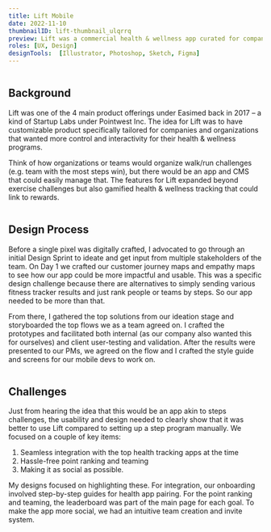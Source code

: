 ```yaml
---
title: Lift Mobile
date: 2022-11-10
thumbnailID: lift-thumbnail_ulqrrq
preview: Lift was a commercial health & wellness app curated for companies to customize their own wellness programs. Life Mobile was the customer-facing app.
roles: [UX, Design]
designTools:  [Illustrator, Photoshop, Sketch, Figma]
---
```


<script>
  import Image from '$lib/common/Image.svelte';
  import { ImageCloudinaryService, key as imgKey } from '$lib/services/image-formatter.service';
  import { setContext, getContext, getAllContexts } from 'svelte';
  const imgParams = {
    width: 850
  }
  setContext(imgKey, new ImageCloudinaryService());
</script>

<div class="post-image-container">
  <Image imgPath='lift-mobile-post_pw6wyi' params={imgParams}  sizes="(max-width: 700px) 100vw, 350px" hoverEffect="false"/>
</div>

## Background

Lift was one of the 4 main product offerings under Easimed back in 2017 – a kind of Startup Labs under Pointwest Inc. The idea for Lift was to have customizable product specifically tailored for companies and organizations that wanted more control and interactivity for their health & wellness programs. 

Think of how organizations or teams would organize walk/run challenges (e.g. team with the most steps win), but there would be an app and CMS that could easily manage that. The features for Lift expanded beyond exercise challenges but also gamified health & wellness tracking that could link to rewards. 

<div class="post-image-container">
  <Image imgPath='lift-mobile-typography_yqqat0' params={imgParams}  sizes="(max-width: 700px) 100vw, 350px" hoverEffect="false"/>
</div>

## Design Process 

Before a single pixel was digitally crafted, I advocated to go through an initial Design Sprint to ideate and get input from multiple stakeholders of the team. On Day 1 we crafted our customer journey maps and empathy maps to see how our app could be more impactful and usable. This was a specific design challenge because there are alternatives to simply sending various fitness tracker results and just rank people or teams by steps. So our app needed to be more than that. 

From there, I gathered the top solutions from our ideation stage and storyboarded the top flows we as a team agreed on. I crafted the prototypes and facilitated both internal (as our company also wanted this for ourselves) and client user-testing and validation. After the results were presented to our PMs, we agreed on the flow and I crafted the style guide and screens for our mobile devs to work on. 

<div class="post-image-container">
  <Image imgPath='lift-mobile-mockup_mdaign' params={imgParams}  sizes="(max-width: 700px) 100vw, 350px" hoverEffect="false"/>
</div>

## Challenges

Just from hearing the idea that this would be an app akin to steps challenges, the usability and design needed to clearly show that it was better to use Lift compared to setting up a step program manually. We focused on a couple of key items: 
1. Seamless integration with the top health tracking apps at the time 
2. Hassle-free point ranking and teaming 
3. Making it as social as possible. 

My designs focused on highlighting these. For integration, our onboarding involved step-by-step guides for health app pairing. For the point ranking and teaming, the leaderboard was part of the main page for each goal. To make the app more social, we had an intuitive team creation and invite system. 





